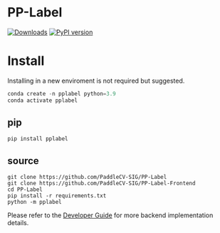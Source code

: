 # PP-Label

[![Downloads](https://pepy.tech/badge/pplabel)](https://pepy.tech/project/pplabel) [![PyPI version](https://badge.fury.io/py/pplabel.svg)](https://badge.fury.io/py/pplabel)

# Install

Installing in a new enviroment is not required but suggested.

```python
conda create -n pplabel python=3.9
conda activate pplabel
```

## pip

```shell
pip install pplabel
```

## source

```shell
git clone https://github.com/PaddleCV-SIG/PP-Label
git clone https://github.com/PaddleCV-SIG/PP-Label-Frontend
cd PP-Label
pip install -r requirements.txt
python -m pplabel
```

Please refer to the [Developer Guide](https://github.com/PaddleCV-SIG/PP-Label/wiki/Developer-Guide) for more backend implementation details.
